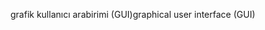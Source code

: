<span data-ttu-id="ab16f-101">grafik kullanıcı arabirimi (GUI)</span><span class="sxs-lookup"><span data-stu-id="ab16f-101">graphical user interface (GUI)</span></span>